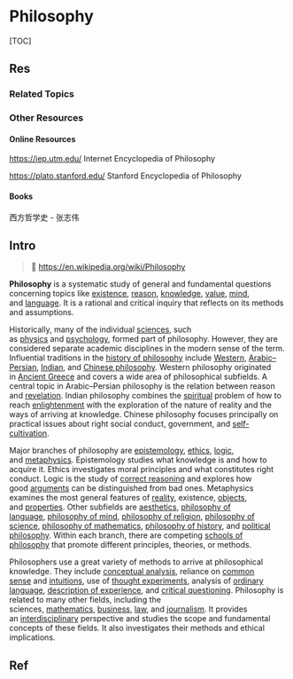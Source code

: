 # Philosophy

[TOC]



## Res
### Related Topics


### Other Resources
#### Online Resources
https://iep.utm.edu/
Internet Encyclopedia of Philosophy

https://plato.stanford.edu/
Stanford Encyclopedia of Philosophy
#### Books
西方哲学史 - 张志伟



## Intro
> 🔗 https://en.wikipedia.org/wiki/Philosophy

**Philosophy** is a systematic study of general and fundamental questions concerning topics like [existence](https://en.wikipedia.org/wiki/Existence "Existence"), [reason](https://en.wikipedia.org/wiki/Reason "Reason"), [knowledge](https://en.wikipedia.org/wiki/Knowledge "Knowledge"), [value](https://en.wikipedia.org/wiki/Value_\(ethics_and_social_sciences\) "Value (ethics and social sciences)"), [mind](https://en.wikipedia.org/wiki/Mind "Mind"), and [language](https://en.wikipedia.org/wiki/Language "Language"). It is a rational and critical inquiry that reflects on its methods and assumptions.

Historically, many of the individual [sciences](https://en.wikipedia.org/wiki/Science "Science"), such as [physics](https://en.wikipedia.org/wiki/Physics "Physics") and [psychology](https://en.wikipedia.org/wiki/Psychology "Psychology"), formed part of philosophy. However, they are considered separate academic disciplines in the modern sense of the term. Influential traditions in the [history of philosophy](https://en.wikipedia.org/wiki/History_of_philosophy "History of philosophy") include [Western](https://en.wikipedia.org/wiki/Western_philosophy "Western philosophy"), [Arabic–Persian](https://en.wikipedia.org/wiki/Islamic_philosophy "Islamic philosophy"), [Indian](https://en.wikipedia.org/wiki/Indian_philosophy "Indian philosophy"), and [Chinese philosophy](https://en.wikipedia.org/wiki/Chinese_philosophy "Chinese philosophy"). Western philosophy originated in [Ancient Greece](https://en.wikipedia.org/wiki/Ancient_Greece "Ancient Greece") and covers a wide area of philosophical subfields. A central topic in Arabic–Persian philosophy is the relation between reason and [revelation](https://en.wikipedia.org/wiki/Revelation "Revelation"). Indian philosophy combines the [spiritual](https://en.wikipedia.org/wiki/Spirituality "Spirituality") problem of how to reach [enlightenment](https://en.wikipedia.org/wiki/Enlightenment_in_Buddhism "Enlightenment in Buddhism") with the exploration of the nature of reality and the ways of arriving at knowledge. Chinese philosophy focuses principally on practical issues about right social conduct, government, and [self-cultivation](https://en.wikipedia.org/wiki/Self-cultivation "Self-cultivation").

Major branches of philosophy are [epistemology](https://en.wikipedia.org/wiki/Epistemology "Epistemology"), [ethics](https://en.wikipedia.org/wiki/Ethics "Ethics"), [logic](https://en.wikipedia.org/wiki/Logic "Logic"), and [metaphysics](https://en.wikipedia.org/wiki/Metaphysics "Metaphysics"). Epistemology studies what knowledge is and how to acquire it. Ethics investigates moral principles and what constitutes right conduct. Logic is the study of [correct reasoning](https://en.wikipedia.org/wiki/Logical_reasoning "Logical reasoning") and explores how good [arguments](https://en.wikipedia.org/wiki/Argument "Argument") can be distinguished from bad ones. Metaphysics examines the most general features of [reality](https://en.wikipedia.org/wiki/Reality "Reality"), existence, [objects](https://en.wikipedia.org/wiki/Object_\(philosophy\) "Object (philosophy)"), and [properties](https://en.wikipedia.org/wiki/Property_\(philosophy\) "Property (philosophy)"). Other subfields are [aesthetics](https://en.wikipedia.org/wiki/Aesthetics "Aesthetics"), [philosophy of language](https://en.wikipedia.org/wiki/Philosophy_of_language "Philosophy of language"), [philosophy of mind](https://en.wikipedia.org/wiki/Philosophy_of_mind "Philosophy of mind"), [philosophy of religion](https://en.wikipedia.org/wiki/Philosophy_of_religion "Philosophy of religion"), [philosophy of science](https://en.wikipedia.org/wiki/Philosophy_of_science "Philosophy of science"), [philosophy of mathematics](https://en.wikipedia.org/wiki/Philosophy_of_mathematics "Philosophy of mathematics"), [philosophy of history](https://en.wikipedia.org/wiki/Philosophy_of_history "Philosophy of history"), and [political philosophy](https://en.wikipedia.org/wiki/Political_philosophy "Political philosophy"). Within each branch, there are competing [schools of philosophy](https://en.wikipedia.org/wiki/Schools_of_philosophy "Schools of philosophy") that promote different principles, theories, or methods.

Philosophers use a great variety of methods to arrive at philosophical knowledge. They include [conceptual analysis](https://en.wikipedia.org/wiki/Conceptual_analysis "Conceptual analysis"), reliance on [common sense](https://en.wikipedia.org/wiki/Common_sense "Common sense") and [intuitions](https://en.wikipedia.org/wiki/Intuition "Intuition"), use of [thought experiments](https://en.wikipedia.org/wiki/Thought_experiments "Thought experiments"), analysis of [ordinary language](https://en.wikipedia.org/wiki/Ordinary_language "Ordinary language"), [description of experience](https://en.wikipedia.org/wiki/Phenomenology_\(philosophy\) "Phenomenology (philosophy)"), and [critical questioning](https://en.wikipedia.org/wiki/Socratic_questioning "Socratic questioning"). Philosophy is related to many other fields, including the sciences, [mathematics](https://en.wikipedia.org/wiki/Mathematics "Mathematics"), [business](https://en.wikipedia.org/wiki/Business "Business"), [law](https://en.wikipedia.org/wiki/Law "Law"), and [journalism](https://en.wikipedia.org/wiki/Journalism "Journalism"). It provides an [interdisciplinary](https://en.wikipedia.org/wiki/Interdisciplinary "Interdisciplinary") perspective and studies the scope and fundamental concepts of these fields. It also investigates their methods and ethical implications.



## Ref
